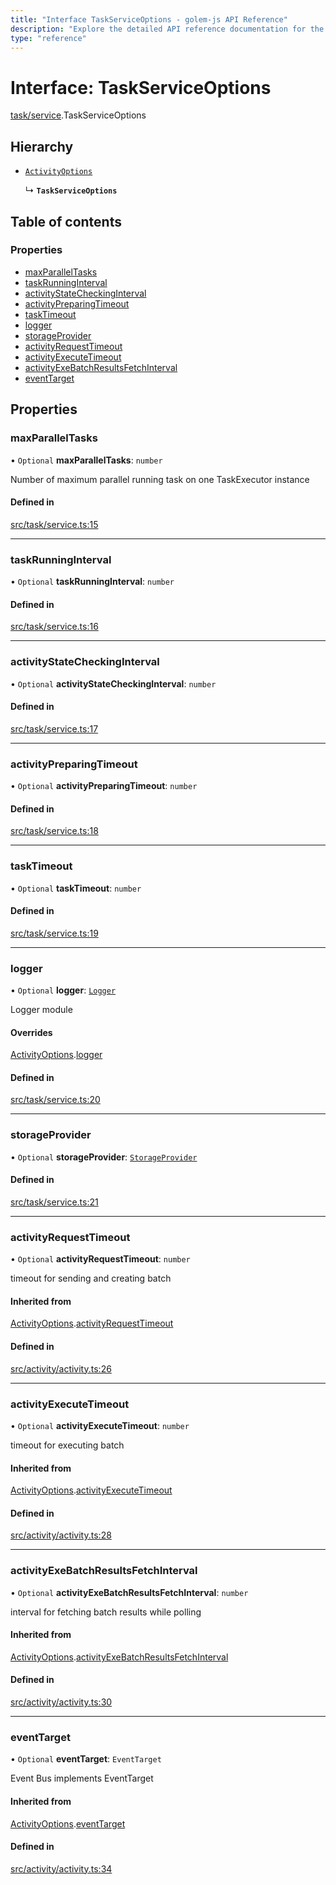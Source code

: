 ```yaml
---
title: "Interface TaskServiceOptions - golem-js API Reference"
description: "Explore the detailed API reference documentation for the Interface TaskServiceOptions within the golem-js SDK for the Golem Network."
type: "reference"
---
```

# Interface: TaskServiceOptions

[task/service](../modules/task_service).TaskServiceOptions

## Hierarchy

- [`ActivityOptions`](activity_activity.ActivityOptions)

  ↳ **`TaskServiceOptions`**

## Table of contents

### Properties

- [maxParallelTasks](task_service.TaskServiceOptions#maxparalleltasks)
- [taskRunningInterval](task_service.TaskServiceOptions#taskrunninginterval)
- [activityStateCheckingInterval](task_service.TaskServiceOptions#activitystatecheckinginterval)
- [activityPreparingTimeout](task_service.TaskServiceOptions#activitypreparingtimeout)
- [taskTimeout](task_service.TaskServiceOptions#tasktimeout)
- [logger](task_service.TaskServiceOptions#logger)
- [storageProvider](task_service.TaskServiceOptions#storageprovider)
- [activityRequestTimeout](task_service.TaskServiceOptions#activityrequesttimeout)
- [activityExecuteTimeout](task_service.TaskServiceOptions#activityexecutetimeout)
- [activityExeBatchResultsFetchInterval](task_service.TaskServiceOptions#activityexebatchresultsfetchinterval)
- [eventTarget](task_service.TaskServiceOptions#eventtarget)

## Properties

### maxParallelTasks

• `Optional` **maxParallelTasks**: `number`

Number of maximum parallel running task on one TaskExecutor instance

#### Defined in

[src/task/service.ts:15](https://github.com/golemfactory/golem-js/blob/4d68c3f/src/task/service.ts#L15)

___

### taskRunningInterval

• `Optional` **taskRunningInterval**: `number`

#### Defined in

[src/task/service.ts:16](https://github.com/golemfactory/golem-js/blob/4d68c3f/src/task/service.ts#L16)

___

### activityStateCheckingInterval

• `Optional` **activityStateCheckingInterval**: `number`

#### Defined in

[src/task/service.ts:17](https://github.com/golemfactory/golem-js/blob/4d68c3f/src/task/service.ts#L17)

___

### activityPreparingTimeout

• `Optional` **activityPreparingTimeout**: `number`

#### Defined in

[src/task/service.ts:18](https://github.com/golemfactory/golem-js/blob/4d68c3f/src/task/service.ts#L18)

___

### taskTimeout

• `Optional` **taskTimeout**: `number`

#### Defined in

[src/task/service.ts:19](https://github.com/golemfactory/golem-js/blob/4d68c3f/src/task/service.ts#L19)

___

### logger

• `Optional` **logger**: [`Logger`](utils_logger_logger.Logger)

Logger module

#### Overrides

[ActivityOptions](activity_activity.ActivityOptions).[logger](activity_activity.ActivityOptions#logger)

#### Defined in

[src/task/service.ts:20](https://github.com/golemfactory/golem-js/blob/4d68c3f/src/task/service.ts#L20)

___

### storageProvider

• `Optional` **storageProvider**: [`StorageProvider`](storage_provider.StorageProvider)

#### Defined in

[src/task/service.ts:21](https://github.com/golemfactory/golem-js/blob/4d68c3f/src/task/service.ts#L21)

___

### activityRequestTimeout

• `Optional` **activityRequestTimeout**: `number`

timeout for sending and creating batch

#### Inherited from

[ActivityOptions](activity_activity.ActivityOptions).[activityRequestTimeout](activity_activity.ActivityOptions#activityrequesttimeout)

#### Defined in

[src/activity/activity.ts:26](https://github.com/golemfactory/golem-js/blob/4d68c3f/src/activity/activity.ts#L26)

___

### activityExecuteTimeout

• `Optional` **activityExecuteTimeout**: `number`

timeout for executing batch

#### Inherited from

[ActivityOptions](activity_activity.ActivityOptions).[activityExecuteTimeout](activity_activity.ActivityOptions#activityexecutetimeout)

#### Defined in

[src/activity/activity.ts:28](https://github.com/golemfactory/golem-js/blob/4d68c3f/src/activity/activity.ts#L28)

___

### activityExeBatchResultsFetchInterval

• `Optional` **activityExeBatchResultsFetchInterval**: `number`

interval for fetching batch results while polling

#### Inherited from

[ActivityOptions](activity_activity.ActivityOptions).[activityExeBatchResultsFetchInterval](activity_activity.ActivityOptions#activityexebatchresultsfetchinterval)

#### Defined in

[src/activity/activity.ts:30](https://github.com/golemfactory/golem-js/blob/4d68c3f/src/activity/activity.ts#L30)

___

### eventTarget

• `Optional` **eventTarget**: `EventTarget`

Event Bus implements EventTarget

#### Inherited from

[ActivityOptions](activity_activity.ActivityOptions).[eventTarget](activity_activity.ActivityOptions#eventtarget)

#### Defined in

[src/activity/activity.ts:34](https://github.com/golemfactory/golem-js/blob/4d68c3f/src/activity/activity.ts#L34)
